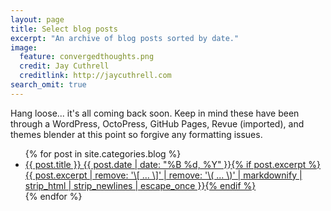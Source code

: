 ```yaml
---
layout: page
title: Select blog posts
excerpt: "An archive of blog posts sorted by date."
image:
  feature: convergedthoughts.png
  credit: Jay Cuthrell
  creditlink: http://jaycuthrell.com
search_omit: true
---
```


Hang loose... it's all coming back soon. Keep in mind these have been through a WordPress, OctoPress, GitHub Pages, Revue (imported), and themes blender at this point so forgive any formatting issues.

<ul class="post-list">
{% for post in site.categories.blog %} 
  <li><article><a href="{{ site.url }}{{ post.url }}">{{ post.title }} <span class="entry-date"><time datetime="{{ post.date | date_to_xmlschema }}">{{ post.date | date: "%B %d, %Y" }}</time></span>{% if post.excerpt %} <span class="excerpt">{{ post.excerpt | remove: '\[ ... \]' | remove: '\( ... \)' | markdownify | strip_html | strip_newlines | escape_once }}</span>{% endif %}</a></article></li>
{% endfor %}
</ul>
